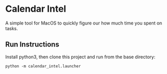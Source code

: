 # Calendar Intel

A simple tool for MacOS to quickly figure our how much time you spent on tasks.

## Run Instructions

Install python3, then clone this project and run from the base directory:  

`python -m calendar_intel.launcher`

